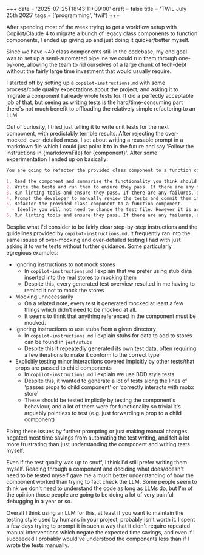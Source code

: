 +++
date = '2025-07-25T18:43:11+09:00'
draft = false
title = 'TWIL July 25th 2025'
tags = ['programming', 'twil']
+++

After spending most of the week trying to get a workflow setup with Copilot/Claude 4 to migrate a bunch of legacy class components to function components, I ended up giving up and just doing it quicker/better myself.

Since we have ~40 class components still in the codebase, my end goal was to set up a semi-automated pipeline we could run them through one-by-one, allowing the team to rid ourselves of a large chunk of tech-debt without the fairly large time investment that would usually require.

I started off by setting up a `copilot-instructions.md` with some process/code quality expectations about the project, and asking it to migrate a component I already wrote tests for. It did a perfectly acceptable job of that, but seeing as writing tests is the hard/time-consuming part there's not much benefit to offloading the relatively simple refactoring to an LLM.

Out of curiosity, I tried just telling it to write unit tests for the next component, with predictably terrible results. After rejecting the over-mocked, over-detailed mess, I set about writing a reusable prompt in a markdown file which I could just point it to in the future and say 'Follow the instructions in {markdownFile} for {component}'. After some experimentation I ended up on basically:

```markdown
You are going to refactor the provided class component to a function component using the following steps. After each step, stop and ask for confirmation before proceeding unless instructed otherwise.

1. Read the component and summarise the functionality you think should be tested/how you would test it
2. Write the tests and run them to ensure they pass. If there are any failures, ask for confirmation before applying fixes.
3. Run linting tools and ensure they pass. If there are any failures, ask for confirmation before applying fixes.
4. Prompt the developer to manually review the tests and commit them if they're happy with the result.
5. Refactor the provided class component to a function component.
  - Ideally you will not need to change the test file. However it is acceptable to make necessary changes to mocks, e.g. switching from mocking `withRoute` to mocking `useHistory`
6. Run linting tools and ensure they pass. If there are any failures, ask for confirmation before applying fixes.
````

Despite what I'd consider to be fairly clear step-by-step instructions and the guidelines provided by `copilot-instructions.md`, it frequently ran into the same issues of over-mocking and over-detailed testing I had with just asking it to write tests without further guidance. Some particularly egregious examples:

- Ignoring instructions to not mock stores
  - In `copilot-instructions.md` I explain that we prefer using stub data inserted into the real stores to mocking them
  - Despite this, every generated test overview resulted in me having to remind it not to mock the stores
- Mocking unnecessarily
  - On a related note, every test it generated mocked at least a few things which didn't need to be mocked at all.
  - It seems to think that anything referenced in the component must be mocked.
- Ignoring instructions to use stubs from a given directory
  - In `copilot-instructions.md` I explain stubs for data to add to stores can be found in `jest/stubs`
  - Despite this it repeatedly generated its own test data, often requiring a few iterations to make it conform to the correct type
- Explicitly testing minor interactions covered impicitly by other tests/that props are passed to child components
  - In `copilot-instructions.md` I explain we use BDD style tests
  - Despite this, it wanted to generate a lot of tests along the lines of 'passes props to child component' or 'correctly interacts with mobx store'
  - These should be tested implictly by testing the component's behaviour, and a lot of them were for functionality so trivial it's arguably pointless to test (e.g. just forwarding a prop to a child component)

Fixing these issues by further prompting or just making manual changes negated most time savings from automating the test writing, and felt a lot more frustrating than just understanding the component and writing tests myself.

Even if the test quality was up to snuff, I think I'd still prefer writing them myself. Reading through a component and deciding what does/doesn't need to be tested myself gave me a much better understanding of how the component worked than trying to fact check the LLM. Some people seem to think we don't need to understand the code as long as LLMs do, but I'm of the opinion those people are going to be doing a lot of very painful debugging in a year or so.

Overall I think using an LLM for this, at least if you want to maintain the testing style used by humans in your project, probably isn't worth it. I spent a few days trying to prompt it in such a way that it didn't require repeated manual interventions which negate the expected time savings, and even if I succeeded I probably would've understood the components less than if I wrote the tests manually.
